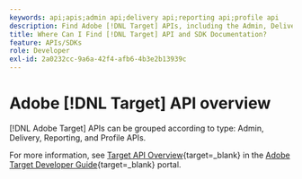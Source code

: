```yaml
---
keywords: api;apis;admin api;delivery api;reporting api;profile api
description: Find Adobe [!DNL Target] APIs, including the Admin, Delivery, Reporting, and Profile APIs.
title: Where Can I Find [!DNL Target] API and SDK Documentation?
feature: APIs/SDKs
role: Developer
exl-id: 2a0232cc-9a6a-42f4-afb6-4b3e2b13939c
---
```

# Adobe [!DNL Target] API overview
 
[!DNL Adobe Target] APIs can be grouped according to type: Admin, Delivery, Reporting, and Profile APIs.
 
For more information, see [Target API Overview](https://developer.adobe.com/target/before-administer/){target=_blank} in the [Adobe Target Developer Guide](https://developer.adobe.com/target/){target=_blank} portal.
